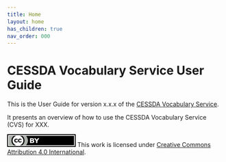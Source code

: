 ```yaml
---
title: Home
layout: home
has_children: true
nav_order: 000
---
```


# CESSDA Vocabulary Service User Guide

This is the User Guide for version x.x.x of the [CESSDA Vocabulary Service](https://vocabularies.cessda.eu/).

It presents an overview of how to use the CESSDA Vocabulary Service (CVS) for XXX.

![CC-BY-4.0](images/cc-by.svg "CC-BY-4.0")
This work is licensed under [Creative Commons Attribution 4.0 International](https://creativecommons.org/licenses/by/4.0/).
